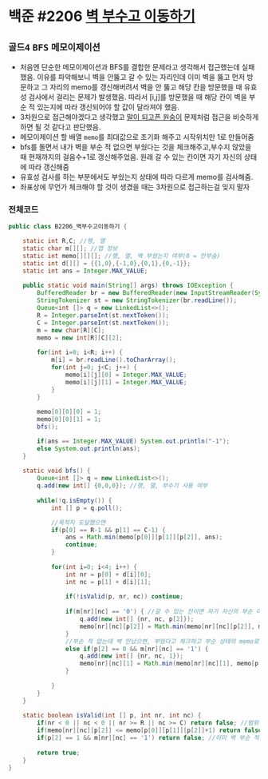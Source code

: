 # 백준 #2206 [벽 부수고 이동하기](https://www.acmicpc.net/problem/2206)
`골드4` `BFS` `메모이제이션`
---
- 처음엔 단순한 메모이제이션과 BFS를 결합한 문제라고 생각해서 접근했는데 실패했음. 이유를 파악해보니 벽을 안뚫고 갈 수 있는 자리인데 이미 벽을 뚫고 먼저 방문하고 그 자리의 memo를 갱신해버려서 벽을 안 뚫고 해당 칸을 방문했을 때 유효성 검사에서 걸리는 문제가 발생했음. 따라서 [i,j]를 방문했을 때 해당 칸이 벽을 부순 적 있는지에 따라 갱신되어야 할 값이 달라져야 했음.
- 3차원으로 접근해야겠다고 생각했고 [말이 되고픈 원숭이](https://www.acmicpc.net/problem/1600) 문제처럼 접근을 비슷하게 하면 될 것 같다고 판단했음.
- 메모이제이션 할 배열 `memo`를 최대값으로 초기화 해주고 시작위치만 1로 만들어줌
- bfs를 돌면서 내가 벽을 부순 적 없으면 부쉈다는 것을 체크해주고,부수지 않았을 때 현재까지의 걸음수+1로 갱신해주었음. 원래 갈 수 있는 칸이면 자기 자신의 상태에 따라 갱신해줌
- 유효성 검사를 하는 부분에서도 부쉈는지 상태에 따라 다르게 memo를 검사해줌.
- 좌표상에 무언가 체크해야 할 것이 생겼을 때는 3차원으로 접근하는걸 잊지 말자

### 전체코드
```java
public class B2206_벽부수고이동하기 {

	static int R,C; //행, 열
	static char m[][]; //맵 정보
	static int memo[][][]; //행, 열, 벽 부쉈는지 여부(0 = 안부숨)
	static int d[][] = {{1,0},{-1,0},{0,1},{0,-1}};
	static int ans = Integer.MAX_VALUE;
	
	public static void main(String[] args) throws IOException {
		BufferedReader br = new BufferedReader(new InputStreamReader(System.in));
		StringTokenizer st = new StringTokenizer(br.readLine());
		Queue<int []> q = new LinkedList<>();
		R = Integer.parseInt(st.nextToken());
		C = Integer.parseInt(st.nextToken());
		m = new char[R][C];
		memo = new int[R][C][2];
		
		for(int i=0; i<R; i++) {
			m[i] = br.readLine().toCharArray();
			for(int j=0; j<C; j++) {
				memo[i][j][0] = Integer.MAX_VALUE;
				memo[i][j][1] = Integer.MAX_VALUE;
			}
		}
		
		memo[0][0][0] = 1;
		memo[0][0][1] = 1;
		bfs();

		if(ans == Integer.MAX_VALUE) System.out.println("-1");
		else System.out.println(ans);
	}
	
	static void bfs() {
		Queue<int []> q = new LinkedList<>();
		q.add(new int[] {0,0,0}); //행, 열, 부수기 사용 여부
		
		while(!q.isEmpty()) {
			int [] p = q.poll();

			//목적지 도달했으면
			if(p[0] == R-1 && p[1] == C-1) {
				ans = Math.min(memo[p[0]][p[1]][p[2]], ans);
				continue;
			}
			
			for(int i=0; i<4; i++) {
				int nr = p[0] + d[i][0];
				int nc = p[1] + d[i][1];
				
				if(!isValid(p, nr, nc)) continue;
				
				if(m[nr][nc] == '0') { //갈 수 있는 칸이면 자기 자신의 부순 여부 상태 그대로 갱신
					q.add(new int[] {nr, nc, p[2]});
					memo[nr][nc][p[2]] = Math.min(memo[nr][nc][p[2]], memo[p[0]][p[1]][p[2]]+1);
				}
				//부순 적 없는데 벽 만났으면, 부쉈다고 체크하고 부순 상태의 memo로 갱신
				else if(p[2] == 0 && m[nr][nc] == '1') { 
					q.add(new int[] {nr, nc, 1});
					memo[nr][nc][1] = Math.min(memo[nr][nc][1], memo[p[0]][p[1]][0]+1);
				}
				
			}
		}
	}
	
	static boolean isValid(int [] p, int nr, int nc) {
		if(nr < 0 || nc < 0 || nr >= R || nc >= C) return false; //범위 검사
		if(memo[nr][nc][p[2]] <= memo[p[0]][p[1]][p[2]]+1) return false; //최소 걸음 검사
		if(p[2] == 1 && m[nr][nc] == '1') return false; //이미 벽 부순 적 있는데 또 벽일 때 검사
		
		return true;
	}
}
```
